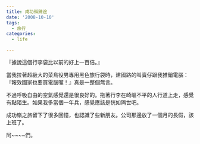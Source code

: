 ```yaml
---
title: 成功嶺歸途
date: '2008-10-10'
tags:
  - 旅行
categories:
  - life

---
```

『據說這個行李袋比以前的好上一百倍。』  
  
當我拉著超級大的菜鳥役男專用黑色旅行袋時，建國路的叫賣仔跟我推銷電腦：『報效國家也要買電腦喔！』真是一整個無言。  
  
不過呼吸自由的空氣感覺還是很良好的。拖著行李在崎嶇不平的人行道上走，感覺有點陌生。如果我多當個一年兵，感覺應該是恍如隔世吧。  
  
成功嶺之旅留下了很多回憶，也認識了些新朋友。公司那邊放了一個月的長假，該上班了。  
  
阿~~~~們。